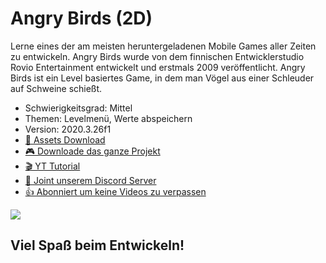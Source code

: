 # Angry Birds (2D)

Lerne eines der am meisten heruntergeladenen Mobile Games aller Zeiten zu entwickeln. Angry Birds wurde von dem finnischen Entwicklerstudio Rovio Entertainment entwickelt und erstmals 2009 veröffentlicht. Angry Birds ist ein Level basiertes Game, in dem man Vögel aus einer Schleuder auf Schweine schießt.

- Schwierigkeitsgrad: Mittel
- Themen: Levelmenü, Werte abspeichern
- Version: 2020.3.26f1
- [🧰 Assets Download](https://github.com/PrezipGames/Fruit-Ninja/blob/main/FruitNinja.unitypackage)
- [🎮 Downloade das ganze Projekt](https://github.com/PrezipGames/Fruit-Ninja/archive/refs/heads/main.zip)
- [🎬 YT Tutorial](https://www.youtube.com/watch?v=t-1n-oEbgEY&t=48s)
- [💬 Joint unserem Discord Server](https://discord.gg/kusy4JQ4)
- [👍 Abonniert um keine Videos zu verpassen](https://www.youtube.com/@prezipgames)

![](Images/FruitNinja1.png)

## Viel Spaß beim Entwickeln!
 
